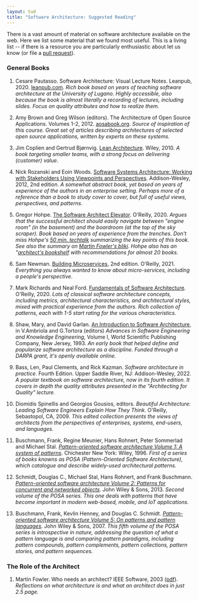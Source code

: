 ```yaml
---
layout: tud
title: "Software Architecture: Suggested Reading"
---
```


There is a vast amount of material on software architecture available on the web.
Here we list some material that we found most useful.
This is a living list -- if there is a resource you are particularly enthusiastic about let us know (or file a [pull request](https://github.com/SERG-Delft/delftswa)).

### General Books

1. Cesare Pautasso. Software Architecture: Visual Lecture Notes. Leanpub, 2020. [leanpub.com][cesare].
  _Rich book based on years of teaching software architecture at the University of Lugano. Highly accessible, also because the book is almost literally a recording of lectures, including slides. Focus on quality attributes and how to realize them._

1. Amy Brown and Greg Wilson (editors). The Architecture of Open Source Applications. Volumes 1-2, 2012. [aosabook.org][aosabook].
  _Source of inspiration of this course. Great set of articles describing architectures of selected open source applications, written by experts on these systems._

1. Jim Coplien and Gertrud Bjørnvig. [Lean Architecture][lsa]. Wiley, 2010.
  _A book targeting smaller teams, with a strong focus on delivering (customer) value_.

1. Nick Rozanski and Eoin Woods. [Software Systems Architecture: Working with Stakeholders Using Viewpoints and Perspectives][views]. Addison-Wesley, 2012, 2nd edition.
  _A somewhat abstract book, yet based on years of experience of the authors in an enterprise setting. Perhaps more of a reference than a book to study cover to cover, but full of useful views, perspectives, and patterns._

1. Gregor Hohpe. [The Software Architect Elevator](https://architectelevator.com/book/). O'Reilly, 2020. _Argues that the successful architect should easily navigate between "engine room" (in the basement) and the boardroom (at the top of the sky scraper). Book based on years of experience from the trenches. Don't miss Hohpe's [50 min. techtalk](https://www.youtube.com/watch?v=Zq2VcRZmz78) summarizing the key points of this book. See also the summary on [Martin Fowler's bliki](https://martinfowler.com/articles/architect-elevator.html). Hohpe also has an "[architect's bookshelf](https://architectelevator.com/architecture/architect-bookshelf/) with recommendations for almost 20 books._

1. Sam Newman. [Building Microservices](https://samnewman.io/books/building_microservices_2nd_edition/), 2nd edition. O'Reilly, 2021. _Everything you always wanted to know about micro-services, including a people's perspective_.

1. Mark Richards and Neal Ford. [Fundamentals of Software Architecture](https://fundamentalsofsoftwarearchitecture.com/). O'Reilly, 2020. _Lots of classical software architecture concepts, including metrics, architectural characteristics, and architectural styles, mixed with practical experience from the authors. Rich collection of patterns, each with 1-5 start rating for the various characteristics._

1. Shaw, Mary, and David Garlan. [An Introduction to Software Architecture](https://userweb.cs.txstate.edu/~rp31/papers/intro_softarch.pdf), in V.Ambriola and G.Tortora (editors) _Advances in Software Engineering and Knowledge Engineering_, Volume I, World Scientific Publishing Company, New Jersey, 1993. _An early book that helped define and popularize software architecture as a discipline. Funded through a DARPA grant, it's openly available online._

1. Bass, Len, Paul Clements, and Rick Kazman. _Software architecture in practice_. Fourth Edition.  Upper Saddle River, NJ: Addison-Wesley, 2022. _A popular textbook on software architecture, now in its fourth edition. It covers in depth the quality attributes presented in the "Architecting for Quality" lecture._

1. Diomidis Spinellis and Georgios Gousios, editors. _Beautiful Architecture: Leading Software Engineers Explain How They Think_. O'Reilly, Sebastopol, CA, 2009. _This edited collection presents the views of architects from the perspectives of enterprises, systems, end-users, and languages._

1. Buschmann, Frank, Regine Meunier, Hans Rohnert, Peter Sommerlad and Michael Stal. [_Pattern-oriented software architecture Volume 1: A system of patterns_](https://en.wikipedia.org/wiki/Pattern-Oriented_Software_Architecture#POSA1). Chichester New York: Wiley, 1996. _First of a series of books knowns as POSA (Pattern-Oriented Software Architecture), which catalogue and describe widely-used architectural patterns._

1. Schmidt, Douglas C., Michael Stal, Hans Rohnert, and Frank Buschmann. [_Pattern-oriented software architecture Volume 2: Patterns for concurrent and networked objects_](https://en.wikipedia.org/wiki/Pattern-Oriented_Software_Architecture#POSA2). John Wiley & Sons, 2013. _Second volume of the POSA series. This one deals with patterns that have become important in modern web-based, mobile, and IoT applications._

1. Buschmann, Frank, Kevlin Henney, and Douglas C. Schmidt. [_Pattern-oriented software architecture Volume 5: On patterns and pattern languages_](https://en.wikipedia.org/wiki/Pattern-Oriented_Software_Architecture#POSA5). John Wiley & Sons, 2007. _This fifth volume of the POSA series is introspective in nature, addressing the question of what a pattern language is and comparing pattern paradigms, including pattern compounds, pattern complements, pattern collections, pattern stories, and pattern sequences._

### The Role of the Architect

1. Martin Fowler. Who needs an architect? IEEE Software, 2003 ([pdf](https://martinfowler.com/ieeeSoftware/whoNeedsArchitect.pdf)). _Reflections on what architecture is and what an architect does in just 2.5 page._



[aosabook]: http://aosabook.org/en/index.html
[lsa]: http://www.leansoftwarearchitecture.com/
[views]: https://www.viewpoints-and-perspectives.info/
[cesare]: https://leanpub.com/software-architecture/
